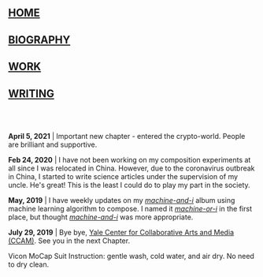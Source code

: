 ## [HOME](https://tianshu-z.github.io/)

## [BIOGRAPHY](biography.html)

## [WORK](work.html)

## [WRITING](writing.html)


<br>
<br>

<p><strong>April 5, 2021</strong> | Important new chapter - entered the crypto-world. People are brilliant and supportive.</p>

<p><strong>Feb 24, 2020</strong> | I have not been working on my composition experiments at all since I was relocated in China. However, due to the coronavirus outbreak in China, I started to write science articles under the supervision of my uncle. He's great! This is the least I could do to play my part in the society.</p>

<p><strong>May, 2019</strong> | I have weekly updates on my <a href = "https://soundcloud.com/zoe-zhao-676421317/sets/machine-or-i"><i><u>machine-and-i</u></i></a> album using machine learning algorithm to compose. I named it <i><u>machine-or-i</u></i> in the first place, but thought <i><u>machine-and-i</u></i> was more appropriate.</p>


<p><strong>July 29, 2019</strong> | Bye bye, <a href="https://ccam.yale.edu"> Yale Center for Collaborative Arts and Media (CCAM)</a>. See you in the next Chapter.<p>



<p>Vicon MoCap Suit Instruction: gentle wash, cold water, and air dry. No need to dry clean. </p>

